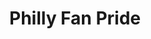 ---
pid: ws92
title: Philly Fan Pride
location_transcription: Anywhere
coordinates: "[-75.152119371331, 39.946956919786]"
zipcode: '19801'
gen_neighborhood: 
neighborhood: 
outside_phl: 'Wilmington DE '
age: '27'
age_range: 20-29
instagram: 
image_file_name: ws_92.jpg
proposal_transcription: Statue of Santa Claus being pelted by snowballs. The shame
  + the pride of what it means to be an unapologetic sports fan in Philly.
topic: Sports
topic_summary: 0, 0
type: Sculpture Statue
keywords_other: santa claus, snowballs, sports
credit: Matt Heile
image_labels: 
twitter: 
facebook: 
permalink: "/monuments/ws92/"
layout: item-page
---